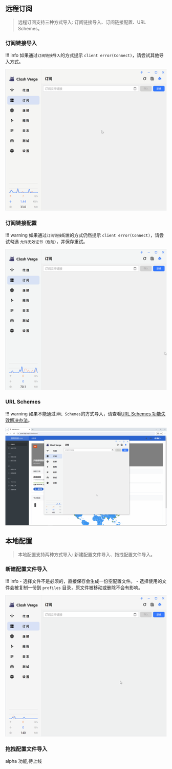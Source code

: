 ## 远程订阅

> 远程订阅支持三种方式导入: 订阅链接导入、订阅链接配置、URL Schemes。

### 订阅链接导入

<!-- prettier-ignore -->
!!! info
    如果通过`订阅链接导入`的方式提示 `client error(Connect)`，请尝试其他导入方式。

![订阅链接导入](../assets/guide/profile/remote_url.gif)

### 订阅链接配置

<!-- prettier-ignore -->
!!! warning
    如果通过`订阅链接配置`的方式仍然提示 `client error(Connect)`，请尝试勾选 `允许无效证书（危险）`，并保存重试。

![订阅链接配置](../assets/guide/profile/remote_config.gif)

### URL Schemes

<!-- prettier-ignore -->
!!! warning
    如果不能通过`URL Schemes`的方式导入，请查看[URL Schemes 功能失效解决办法](./url_scheme.md#_3)。

![URL Schemes](../assets/guide/profile/remote_url_schemes.gif)

## 本地配置

> 本地配置支持两种方式导入: 新建配置文件导入、拖拽配置文件导入。

### 新建配置文件导入

<!-- prettier-ignore -->
!!! info
    - 选择文件不是必须的，直接保存会生成一份空配置文件。
    - 选择使用的文件会被复制一份到 `profiles` 目录，原文件被移动或删除不会有影响。

![新建配置导入](../assets/guide/profile/local_config.gif)

### 拖拽配置文件导入

alpha 功能,待上线
